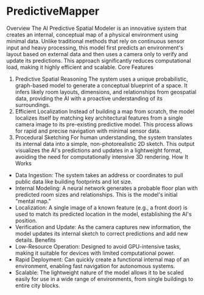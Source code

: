 # PredictiveMapper
Overview
The AI Predictive Spatial Modeler is an innovative system that creates an internal, conceptual map of a physical environment using minimal data. Unlike traditional methods that rely on continuous sensor input and heavy processing, this model first predicts an environment's layout based on external data and then uses a camera only to verify and update its predictions. This approach significantly reduces computational load, making it highly efficient and scalable.
Core Features
1. Predictive Spatial Reasoning
The system uses a unique probabilistic, graph-based model to generate a conceptual blueprint of a space. It infers likely room layouts, dimensions, and relationships from geospatial data, providing the AI with a proactive understanding of its surroundings.
2. Efficient Localization
Instead of building a map from scratch, the model localizes itself by matching key architectural features from a single camera image to its pre-existing predictive model. This process allows for rapid and precise navigation with minimal sensor data.
3. Procedural Sketching
For human understanding, the system translates its internal data into a simple, non-photorealistic 2D sketch. This output visualizes the AI's predictions and updates in a lightweight format, avoiding the need for computationally intensive 3D rendering.
How It Works
 * Data Ingestion: The system takes an address or coordinates to pull public data like building footprints and lot size.
 * Internal Modeling: A neural network generates a probable floor plan with predicted room sizes and relationships. This is the model's initial "mental map."
 * Localization: A single image of a known feature (e.g., a front door) is used to match its predicted location in the model, establishing the AI's position.
 * Verification and Update: As the camera captures new information, the model updates its internal sketch to correct predictions and add new details.
Benefits
 * Low-Resource Operation: Designed to avoid GPU-intensive tasks, making it suitable for devices with limited computational power.
 * Rapid Deployment: Can quickly create a functional internal map of an environment, enabling fast navigation for autonomous systems.
 * Scalable: The lightweight nature of the model allows it to be scaled easily for use in a wide range of environments, from single buildings to entire city blocks.
